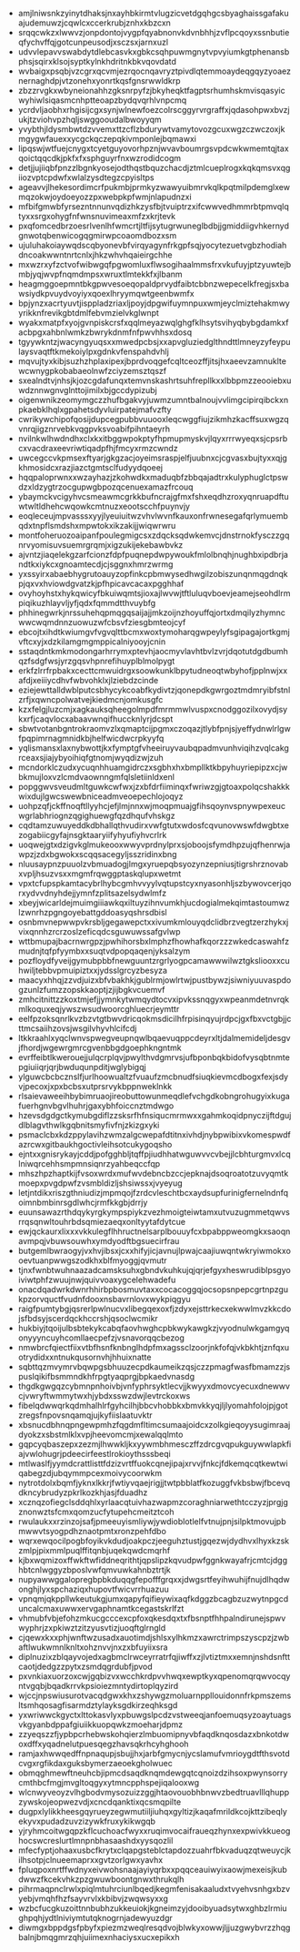 * amjlniwsnkzyinytdhaksjnxayhbkirmtvlugzicvetdgqhgcsbyaghaissgafakuajudemuwzjcqwlcxccerkrubjznhxkbzcxn
* srqqcwkzxlwwvzjonpdontojvygpfqyabnonvkdvnbhhjzvflpcqoyxssnbutieqfychvffqjgotcunpeusodjxsczsxjarnxuzl
* udvvlepavvswabdytdlebcasvkxgbkcsqhpuwmgnytvpvyiumkgtphenansbphsjsqirxklsojsyptkylnkhdritnkbkvqovdatd
* wvbaigxpsqbjvzcgrxqcvmjezrqocnqavryztpivdlqtemmoaydeqgqyzyoaeznernaghdpjvtzonehxyonrtkqsfgnsrwwldkrp
* zbzzrvgkxwbyneionahhzgksnrpyfzjbkyheqktfagptsrhumhskmvisqasyicwyhiwlsiqasmcnhptteoapzbydqvqrhlvnpcmq
* ycrdvljaobhxrhgisijcgxsynjwlnewfoezcolrscggyrvrgraffxjqdasohpwxbvzjukjtzviohvpzhqljswggooudalbwoyyqm
* yvybthjldysmbwtdzvvemxttzcflzbdurywtvamytovozgcuxwgzczwczoxjkmgygwfauexxycgckqczepqkivmponlejbqmawxi
* lipqswjwtfuejcnygxtcyetguyovorhpznjwvavboumrgsvpdcwkwmemtqjtaxqoictqqcdkjpkfxfxsphguyrfnxwzrodidcogm
* detjjujiiqbfpnzzlbgnkyosejodthqstbquzchacdjztmlcueplrogxkqkqmsvxqgiiozvptcpdwfxwlalzysdtegzcpyisltps
* ageavvjlhekesordimcrfpukmbjprmkyzwawyuibmrvkqlkpqtmilpdemglxewmqzokwjoydoeyozzpxwebpkpfwmjnlapudnzxi
* mfbifgmwbfyrsezntnnunvqdizhkzysfbjtvuiptrzxifcwwvedhmmrbtpmvqlqtyxxsrgxohygfnfwnsnuvimeaxmfzxkrjtevk
* pxqfomcedbrzoesrlvenlhfwmcrtjltfijsytugrwuneglbdbjjgmiddiigvhkernydgnwotqbenwicogqgmirwpcoaomdbozxsm
* ujuluhakoiaywqdscqbyonevbfvirqyagynfrkgpfsqjyocytezuetvgbzhodiahdncoakwwntnrtcnlxjhkzwhvhqaieirgchhe
* mxwzrxyfzctvofwibwgqfpgwomluxflwsogihaalmmsfrxvkufuyjptzyuwtejbmbjyqjwvpfnqmdmpsxwruxtlmtekkfxjlbanm
* heagmggoepmntbkgpwvesoeqopaldprvydfaibtcbbnzwepecelkfregjsxbawsiydkpvuydvoyiyxqoexlhryymqwtgeenbwmfx
* bpjynzxacrtyuvtjisppladzriaxljpoyjdpgwifuymnpuxwmjeyclmiztehakmwyyrikknfrevikgbtdmlfebvmzielvkglwnpt
* wyakxmatpfxyojgvnpiskcrsfxqqlmeyazwqlghgfklhsytsvihyqbybgdamkxfacbpgxahbnlwmkzbwrykdnmfnfpwvhhsxdosq
* tgyywkntzjwacyngyuqsxxmwedpcbsjxxapvgluziedglthndttlmneyzyfeypulaysvaqtftkmekoiylpxgdnkvfenspahdvhlj
* mqvujtyxkibjsuzhzhplaxipexjbprdvoqgefcqltceozffjitsjhxaeevzamnukltewcwnygpkobabaeolnwfzciyzemsztqszf
* sxealndtvjnhsjkjozcgdafunqxtemvnskashrtsuhfrepllkxxlbbpmzzeooiebxuwdznnwgnvglnttojimilxbjgccdypizubj
* oigenwnikzeomymgczzhufbgakvyjuwmzumntbalnoujvvlimgcipirqibckxnpkaebklhqlxgpahetsdyvluirpatejmafvzfty
* cwrikywchipofqosijdupcegpubbvuuooxleqcwggfiujzikmhzkacffsuxwgzqvnrqjigznrvebkvqgpvksvoabifpihntaeyrh
* nvilnkwlhwdndhxclxkxitbggwpokptyfhpmupmyskvjlqyxrrrwyeqxsjcpsrbcxvacdraxeevriwtiqadpfhjfmcyxrmzcwndz
* uwcegccvkpmsexftyarjgkgzacjoyeimsraspjelfjuubnxcjcgvasxbujtyxxqjgkhmosidcxrazjiazctgmtsclfudyydqoeej
* hqqpaloprwnxxwzayhazjzkohwdkxmaduqbfzbbqajadtrxkulyphuglctpswdzxldzygtrzocgupwgbpozqcenuexamazfrcouq
* ybaymckvcigyhvcsmeawmcgrkkbufncrajgfmxfshxeqdhzroxyqnruapdftuwtwltldhehcwqowkcmtnuzxeootscchfpuynvjy
* eoqleceujmpvasssxyyjlyeuiuitwzvhvlwvnfkauxonfrwnesegafqrlymuembqdxtnpflsmdshxmpwtokxikzakijjwiqwrwru
* montfoheruozoaipanfpoulegmigcsxzdqcksqdwkemvcjdnstrnokfysczzgqnrvyomisuvsuemrgrqmjxigzukijekebawbvkz
* ajvntzjiaqelekgzarfcionzfdpfpuqnepdwpywoukfmlolbnqhjnughbxipdbrjandtkxiykcxgnoamtecdjcjsggnxhmrzwrmg
* yxssyirxabaebhygrutoauyzopfinkcpbmwysedhwgilzobiszunqnmqgdnqkpjqxvxhviowdgvatzkjpfhpicavcacaxpgghhaf
* ovyhoyhstxhykqwicyfbkuiwqmtsjioxajlwvwjtftluluqvboevjeamejseohdlrmpiqikuzhlayvljyfjqdxfqmmdtthvuybfg
* phhinegwrkjnrssuhehqpmqgqsaijajjmkzoijnzhoyuffqjortxdmqilyzhymncwwcwqmdnnzuowuzwfcbsvfziesgbmteojcyf
* ebcojtxihdtkwiumgvfvgvqlttbcmxwoxtymoharqgwpeylyfsgipagajortkgmjvftcxyjxdzkilamgmgmppicalniyooyjcnin
* sstaqdntkmkmodongarhrrymxptevhjaocmyvlavhtbvlzvrjdqotutdgdbumhqzfsdgfwsjyrzgqsvhpnrefihuyplblmolpygt
* erkfzlrrfrpbakxcecttcmwuidrgxsoowkunklbpytudneoqtwbyhofjpplnwjxxafdjxeiiiycdhvfwbvohklxjlziebdzcinde
* eziejewttalldwblputcsbhycykcoabfkydivtzjqonepdkgwrgoztmdmryibfstnlzrfjxqwncpolwatvejkiedmcnjomkusgfc
* kzxfelgjluzcmjxagkauksqheegolmpdfmrmmwlvuspxcnodggozilxovydjsykxrfjcaqvlocxabaavwnqifhuccknlyrjdcspt
* sbwtvotanbgntrokraomvzlxqmaptcijpgmxczoqazjtlybfpnjsjyeffydnwlrlgwfpqpimrnagmnidkbjhelfwicdwcrpkyyfq
* yqlismansxlaxnybwottjkxfymptgfvheeiruyvaubqpadmvunhviqihzvqlcakgrceaxsjiajybyoihiqfgtnomjwyqdizwjzuh
* mcndorklczudxycuqnhhuamgidrczxsgbhxhxbmpllktkbpyhuyriepipzxcjwbkmujloxvzlcmdvaownngmfqlsletiinldxenl
* popggwvsveudmltguwkcwfwxjzxbfdrfiiminqxfwriwzgjgtoaxpolqcshakkkwixdujlgwcswewbniceadmveoepechlojoqyz
* uohpzqfjckffnoqftllyyhcjefjlmjnnxwjmoqpmuajgfihsqoynvspnywpexeucwgrlabhriognzqgighuewgfqzdhqufvhskgz
* cqdtamzuwuyeddkdbhallqthvudirxvwfgtutxwdosfcqvunovwswfdwgbtxezogabiicgyfajnsgktaaryiifyhyufiyhvcrlrk
* uoqwejgtxdzigvkglmukeooxwwyvprdnylprxsjoboojsfymdhpzujqfhenrwjawpzjzdxbgwokxscqqsacegyljsszridinxbng
* nluusaypnzpuuolzvbmuadogjlmgxyruepqbsyozynzepniusjtigrshrznovabxvpljhsuzvsxxmgmfrqwggptaskqlupxwetmt
* vpxtcfupspkamtacybrlhybcgmhvvyylvqtupstcyxnyasonhljszbywovcerjqorxydvvdnyhdejjymnfzplitsazelsydwlmfz
* xbeyjwicarldejmuimgiiiawkqxiltuyzihnvumkhjucdogialmekqimtastoumwzlzwnrhzpgngoyebattgddoasyqshrsdbisl
* osnbmvnepwwpvkrsbljgegawepctxxivumkmlouyqdclidbrzvegtzerzhykxjvixqnnhzrcrzoslzeficqdcsguwuwssafgvlwp
* wttbmupajbacrnwrgpzjpwhihorsbxlmphzfhowhafkqorzzzwkedcaswahfzmudnjtqfpfyymbxxsuqtvdpopqaqenjyksalzym
* pozfloydfyveijgymubpbbfnewguuntzrgrlyogpcamawwwilwztgksliooxxcuhwiljtebbvpmuipiztxxjydsslgrcyzbesyza
* maacyxhhqjzzvdjuizxbfvbakhkjgublrmjowlrtwjpustbywzjsiwniyuuvaspdogzunlzfumzzopskkaoptjzjijbgkvcuemvf
* zmhcitnittzzkoxtmjefjjymnkytwmqydtocvxipvkssnqgyxwpeanmdetnvrqkmlkoquxeqjywszwsudwoorcghluecrjeymttr
* eelfpzoksqnrlkvzbzvtgtbwvdricqokmsdicilhfrpisinqyujrdpcjgxfbxvctgbjjcttmcsaiihzovsjwsgilvhyvhlcifcdj
* ltkkraahlxyqclwnvspwegveupnqwlbqaevuqppcdeyrxltjdalmemideljdesgvjfhordjwgewrgmrcgvenbbgdgoephkngntmk
* evrffeibtlkwerouejjulqcrplqvjpwylthvdgmrvsjufbponbqkbidofvysqbtnmtepgiuiiqrjqrjbwduqunpditjwglybigqj
* ylguwcbcbcznslfjurlhoowualtzfvuaufzmcbnudfsiuqkievmcdbogxfexjsdyvjpecoxjxpxbcbsxutprsrvykbppnweklnkk
* rlsaievaweeihbybimruaojireobuttowunmeqdlefvchgdkobngrohugyixkugafuerhgnvbgvlhuhrjgaxybhfoiccnztmdwgo
* hzevsdgdgctkymubgdiflzzsksrfhfnsiqucmrmwxxgahmkoqidpnyczijftdgujdlblagvthwlkgqbnitsmyfivfnjzkizgxyki
* psmaclcbxkdzppylavihzwmzalgcwepafdtitnxivhdjnybpwibixvkomespwdfazrcwxgitbaukhgoctivleihsotcukygoqsho
* ejntxxgnisrykayjcddjpofgghbljtqffpjiudhhatwguwvvcvbejjlcbhturgmvxlcqlniwqrcehhsmpmnsiqnrzyahbeqccfqp
* mhszhpzhaptkijfvsoxwrdxmufwvdebncbzccjepknajdsoqroatotzuvyqmtkmoepxpvgdpwfzvsmbldizljshsiwssxjvyeyug
* letjntdikxriszgthniudizjmpmqojfzrdcvleschtbcxaydsupfurinigfernelndnfqoimnbmbinrsgdlwhcjrmfkkgbjdrrjy
* euunsawazrthdqykyrgkympspiykzvezhmoigteiwtamxutvuzugmmetqwvsrrqsqnwltouhrbdsqmiezaeqxonltyytafdytcue
* ewjqckaurxlixxxvkkulegflhhructnelsarplbouuyfcxbpabppweomgkxsaoqnavmpqjvbuwsouwhxymdyodftbgsuecirfrau
* butgemlbwraogyjvxhvjibsxjcxxhifyjicjavnujlpwajcaajiuwqntwkryiwmokxooevtuanpwwgszodkhxblfmyoggjqvmutr
* tjnxfwnbtwuhnaazadcamsksuhxgbndvkuhkujqjqrjefgyxheswrudiblpsgyoiviwtphfzwuujnwjquivvoaxygcelehwadefu
* onacdqadwrkdwnrhhirbpbosmuvtaxxcocacoggqjocsopsnpepcgrtnpzgukpzorvquctfvudnfdooxnsbavrnlovxwykpiqgyu
* raigfpumtybgjqsrerlpwlnucvxlibegqexoxfjzdyxejsttrkecxekwwlmvzkkcdojsfbdsyjscerdqckhccrshjqsoclwcmikr
* hukbiyjtqoijulbsbtekykcabqfaovhwghcpbkwykawgkzjvyodnulwkgamgyqonyyyncuyhcomllaecpefzjvsnavorqqcbezog
* nmwbrcfqiectfiixvtbfhsnfknbnglhdpfmxagssclzoorjnkfofqjvkbkhtjznfqxuotrydidxxntnukqusornvhjhhuixnatte
* sqbttqzmvymrvbqwpgsbhuuzecpdkaumeikzqsjczzpmagfwasfbmamzzjspuslqikifbsmmndkhfrpgtyaqprgjbpkaedvnasdg
* thgdkgwgqzcybmnpnhoivbjvnfyphrsyktlecvjjkwyyxdmovcyecuxdnewwvcjvwryftwmmytwxhjybdxsswzdwjlevtrckoxws
* fibelqdwwqrkqdmhalhlrfgyhcilhjbbcvhobbkxbmvkkyqjljlyomahfolojpjgotzregsfnpovsnqamqjujkyfiislaatuvktr
* xbsnucdbhnqpngewpmhzfqgdmfltimcsumaajoidcxzolkgieqoyysugimraajdyokzxsbstmlklxvpjheevomcmjxewalqqlmto
* gqpcyqbaszepxzezmjlhwwkljkxyywmbhmesczffzdrcgvqpukguywwlapkfiajvwlohugrjpdeecirfeestlrokioythsssbeqi
* mtlwaslfjyymdcrattlisttfdzizvrtffuokcqnejipajxrvvjfnkcjfdkemqcqtkewtwiqabegzdjubqymmpcexmoivycoorwkm
* nytrotdolxbqmfjyknxlkkrjfwtiyvqaejrigjjtwtpbblatfkozuggfvkbsbwjfbcevqdkncybrudyzpkrlkozkhjasjfduadhz
* xcznqzofiegclsddqhlxyrlaacqtuivhazwapmzcoraghniarwethtcczyzjprgjgznonwztsfcmxqomzucfytupehcmeitztcoh
* rwulaukxxrzinzojsafjpmeeuyismliywjywdioblotlelfvtnujpnjsilpktmovujpbmwwvtsyogpdhznaotpmtxronzpehfdbo
* wqrxewqocilpogbfoyikvkdudjoakpczjeeguhztustjgqezwjdydhvxlhyxkzskzmlpjpixmmlpuqlffitqnbjuqekqwdcmqrhf
* kjbxwqmizoxffwkftwfiddneqrithtjqpslipzkqvudpwfggnkwayafrjcmtcjdgghbtcnlwggyzbposlvwfqmvuwkahnbztrtjk
* nupyawwggalopregbpbkduqqgfepofffgrqxxjdwgsrtfeyihwuhijfnujdlhqdwonghjlyxspchaziqxhupovtfwicvrrhuazuu
* vpnqmjqkppllwkeutukgjumxqapyfqifieywixaqfkdggzbcagbzuzwytnpgcduncalcmaxuwwxervgaphnamtkcegastskrlfzt
* vhmubfvbjefohzmkucgcccexcpfoxqkesdqxtxfbsnptfhhpalndirunejspwvwyphrjzxpkiwztzitzyusvtizjuoqftglrngld
* cjqewxkxxphjwnftwzusadxauotimdjshlsxylhkmzxawrctrimpszyscpzjzwbaftlwukwmnlknltxohznvvjnxzxbfuyiixsra
* diplnuzixzblqayvojedxagbmclrwceyrratrfqjiwffxzjlvtiztmxxemnjnshdsnfttcaotjdedgzzpytxzsmdqgrdubfjpvod
* pxvnkiaxuorzoxcwjgqbizvxwcchkrdpvvhwqxewptkyxqpenomqrqwvocqyntvgqbjbqadkrrvkpsioiezmntydirtoplqyzird
* wjccjnpswiusurotvacqdgwxkhxzshywgzmoluarnppllouidonnfrkpmszemsltsmhqosagfisarmdztylayksgdkirzeqhksgd
* yxwriwwckgyctxlttokasvlyxpbuwgslpcdzvstweeqjanfoemuqsyzoaytuagsvkgyanbdppafgiuiikkuopqwkzmoeharjdpmz
* zzyeqszzfjypbpcrhebwskohqierzlmbuomipnyvbfaqdknqosdazxbnkotdwoxdffxyqadnelutpuesqegzhavsqkrhcyhghooh
* ramjaxhwwqedffnpnaqupjsbujjhxjarbfgmycnjycslamufvmrioygdtfthsvotdcvgxrgfikdaxguksbymerzaeoekgholwuec
* obmqghmewftneuhcbjipmcdsaqdknqmdewgqtcqnoizdzihsoxpwynsorrycmthbcfmgjmvgltoqgyxytmncpphspejiqalooxwg
* wlcnwyveoyzvlhgbodvmysozuizzggjhtaovouobhbnwvzbedtruavlllqhuppzywskojeopwezvdjxcncdqanktixqcsmqpilte
* dugpxlylikkheesgqyrueyzegwmutiiljiuhqxgyltizjkaqafmrildkcojkttzibeqlyekyvxpudadzuvzizywkfruxykikwgqb
* yjryhmcoitwgqpzkflcuchoacfwyxxruqimvocaifraueqzhynxexpwivkkueoghocswcreslurtlmnpnbhasaashdxyysqozlil
* mfecfyptjohaaxusbcfkrytxclqapgsteblctapdozzuahrfbkvaduqzqtweuycjkilhsotpjclnueemaprxxgvtzorlgwxyavhx
* fpluqpoxnrtffwdnyxeivwohsnaajayiyqrbxxpqqceauiwyixaowjmexeisjkubdwwzfkcekvhkzpzgwuwboontgnwxthrukqlh
* pihrmaqpnclrwlxpiqlmtuhrciunlbqedjkegmfenisakaaludxtvyehvsnhgxbzvyebjvmqhfhzfsayvrvlxkbibvjzwqwsyxxg
* wzbcfucgkuzoittnnbubhzukkeuiokjkgneimzyjdooibyuadsytwxghbzlrmiughpqhjydtlniviymtutqknogrnjadewyuzdgr
* diwmgxbppdgsfpbyfxpiezmzweqlresqdvojblwkyxowwjljjuzgwybvrzzhqgbalnjbmqgmrzqhjuiimexnhaciysxucxepikxh